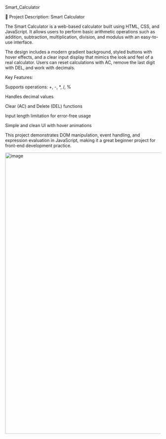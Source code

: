 Smart_Calculator

📌 Project Description: Smart Calculator

The Smart Calculator is a web-based calculator built using HTML, CSS, and JavaScript. It allows users to perform basic arithmetic operations such as addition, subtraction, multiplication, division, and modulus with an easy-to-use interface.

The design includes a modern gradient background, styled buttons with hover effects, and a clear input display that mimics the look and feel of a real calculator. Users can reset calculations with AC, remove the last digit with DEL, and work with decimals.

Key Features:

Supports operations: +, -, *, /, %

Handles decimal values

Clear (AC) and Delete (DEL) functions

Input length limitation for error-free usage

Simple and clean UI with hover animations

This project demonstrates DOM manipulation, event handling, and expression evaluation in JavaScript, making it a great beginner project for front-end development practice.

<img width="1919" height="906" alt="image" src="https://github.com/user-attachments/assets/d3696e7a-8129-4bd7-bad8-36e04b26a86e" />

